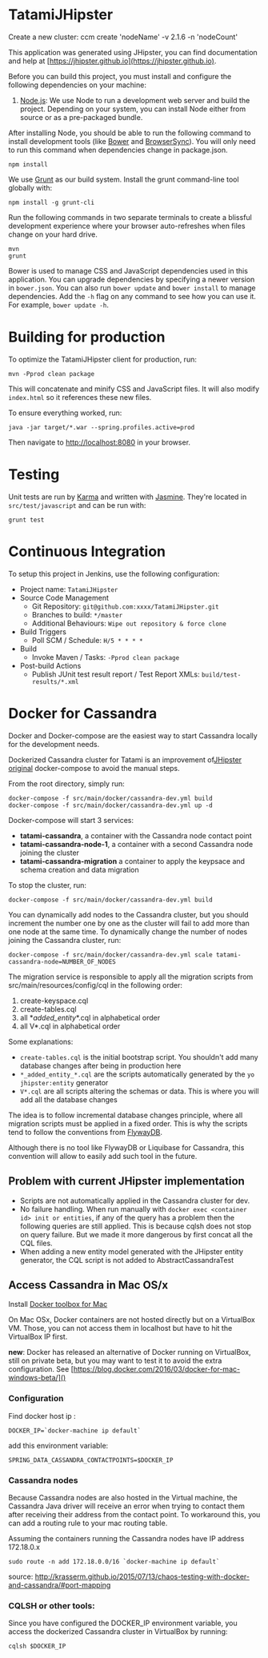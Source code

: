 # TatamiJHipster

Create a new cluster: ccm create 'nodeName' -v 2.1.6 -n 'nodeCount'

This application was generated using JHipster, you can find documentation and help at [https://jhipster.github.io](https://jhipster.github.io).

Before you can build this project, you must install and configure the following dependencies on your machine:

1. [Node.js][]: We use Node to run a development web server and build the project.
   Depending on your system, you can install Node either from source or as a pre-packaged bundle.

After installing Node, you should be able to run the following command to install development tools (like
[Bower][] and [BrowserSync][]). You will only need to run this command when dependencies change in package.json.

    npm install

We use [Grunt][] as our build system. Install the grunt command-line tool globally with:

    npm install -g grunt-cli

Run the following commands in two separate terminals to create a blissful development experience where your browser
auto-refreshes when files change on your hard drive.

    mvn
    grunt

Bower is used to manage CSS and JavaScript dependencies used in this application. You can upgrade dependencies by
specifying a newer version in `bower.json`. You can also run `bower update` and `bower install` to manage dependencies.
Add the `-h` flag on any command to see how you can use it. For example, `bower update -h`.

# Building for production

To optimize the TatamiJHipster client for production, run:

    mvn -Pprod clean package

This will concatenate and minify CSS and JavaScript files. It will also modify `index.html` so it references
these new files.

To ensure everything worked, run:

    java -jar target/*.war --spring.profiles.active=prod

Then navigate to [http://localhost:8080](http://localhost:8080) in your browser.

# Testing

Unit tests are run by [Karma][] and written with [Jasmine][]. They're located in `src/test/javascript` and can be run with:

    grunt test



# Continuous Integration

To setup this project in Jenkins, use the following configuration:

* Project name: `TatamiJHipster`
* Source Code Management
    * Git Repository: `git@github.com:xxxx/TatamiJHipster.git`
    * Branches to build: `*/master`
    * Additional Behaviours: `Wipe out repository & force clone`
* Build Triggers
    * Poll SCM / Schedule: `H/5 * * * *`
* Build
    * Invoke Maven / Tasks: `-Pprod clean package`
* Post-build Actions
    * Publish JUnit test result report / Test Report XMLs: `build/test-results/*.xml`

[JHipster]: https://jhipster.github.io/
[Node.js]: https://nodejs.org/
[Bower]: http://bower.io/
[Grunt]: http://gruntjs.com/
[BrowserSync]: http://www.browsersync.io/
[Karma]: http://karma-runner.github.io/
[Jasmine]: http://jasmine.github.io/2.0/introduction.html
[Protractor]: https://angular.github.io/protractor/


# Docker for Cassandra

Docker and Docker-compose are the easiest way to start Cassandra locally for the development needs.

Dockerized Cassandra cluster for Tatami is an improvement of[JHipster original](http://jhipster.github.io/docker-compose/#cassandra) docker-compose to avoid the manual steps.

From the root directory, simply run:

    docker-compose -f src/main/docker/cassandra-dev.yml build
    docker-compose -f src/main/docker/cassandra-dev.yml up -d

Docker-compose will start 3 services:
- **tatami-cassandra**, a container with the Cassandra node contact point
- **tatami-cassandra-node-1**, a container with a second Cassandra node joining the cluster
- **tatami-cassandra-migration** a container to apply the keypsace and schema creation and data migration


To stop the cluster, run:

    docker-compose -f src/main/docker/cassandra-dev.yml build

You can dynamically add nodes to the Cassandra cluster, but you should increment the number one by one as the cluster
will fail to add more than one node at the same time.
To dynamically change the number of nodes joining the Cassandra cluster, run:

    docker-compose -f src/main/docker/cassandra-dev.yml scale tatami-cassandra-node=NUMBER_OF_NODES



The migration service is responsible to apply all the migration scripts from src/main/resources/config/cql in the following order:
1. create-keyspace.cql
2. create-tables.cql
3. all \*_added_entity_\*.cql in alphabetical order
4. all V\*.cql in alphabetical order

Some explanations:
- `create-tables.cql` is the initial bootstrap script. You shouldn't add many database changes after being in production here
- `*_added_entity_*.cql` are the scripts automatically generated by the `yo jhipster:entity` generator
- `V*.cql` are all scripts altering the schemas or data. This is where you will add all the database changes

The idea is to follow incremental database changes principle, where all migration scripts must be applied in a fixed order.
This is why the scripts tend to follow the conventions from [FlywayDB](https://flywaydb.org/documentation/migration/sql.html).

Although there is no tool like FlywayDB or Liquibase for Cassandra, this convention will allow to easily add such tool in the future.


## Problem with current JHipster implementation
 - Scripts are not automatically applied in the Cassandra cluster for dev.
 - No failure handling.
  When run manually with `docker exec <container id> init or entities`, if any of the query has a problem then the following queries are still applied.
  This is because cqlsh does not stop on query failure. But we made it more dangerous by first concat all the CQL files.
- When adding a new entity model generated with the JHipster entity generator, the CQL script is not added to AbstractCassandraTest


## Access Cassandra in Mac OS/x
Install [Docker toolbox for Mac](https://www.docker.com/products/docker-toolbox)

On Mac OSx, Docker containers are not hosted directly but on a VirtualBox VM.
Those, you can not access them in localhost but have to hit the VirtualBox IP first.

__new__: Docker has released an alternative of Docker running on VirtualBox, still on private beta, but you may want to test it to avoid the extra configuration. See [https://blog.docker.com/2016/03/docker-for-mac-windows-beta/]()

### Configuration
Find docker host ip :

    DOCKER_IP=`docker-machine ip default`

add this environment variable:

    SPRING_DATA_CASSANDRA_CONTACTPOINTS=$DOCKER_IP

### Cassandra nodes
Because Cassandra nodes are also hosted in the Virtual machine, the Cassandra Java driver will receive an error when trying to contact them after receiving their address from the contact point.
To workaround this, you can add a routing rule to your mac routing table.

Assuming the containers running the Cassandra nodes have IP address 172.18.0.x

    sudo route -n add 172.18.0.0/16 `docker-machine ip default`

source: http://krasserm.github.io/2015/07/13/chaos-testing-with-docker-and-cassandra/#port-mapping

### CQLSH or other tools:
Since you have configured the DOCKER_IP environment variable, you access the dockerized Cassandra cluster in VirtualBox by running:

    cqlsh $DOCKER_IP